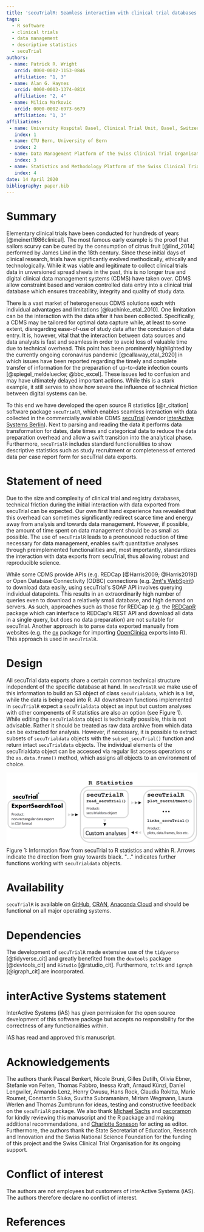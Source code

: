 ```yaml
---
title: 'secuTrialR: Seamless interaction with clinical trial databases in R'
tags:
  - R software
  - clinical trials
  - data management
  - descriptive statistics
  - secuTrial
authors:
 - name: Patrick R. Wright
   orcid: 0000-0002-1153-0846 
   affiliation: "1, 3"
 - name: Alan G. Haynes
   orcid: 0000-0003-1374-081X
   affiliation: "2, 4"
 - name: Milica Markovic
   orcid: 0000-0002-6973-6679
   affiliation: "1, 3"
affiliations:
 - name: University Hospital Basel, Clinical Trial Unit, Basel, Switzerland
   index: 1
 - name: CTU Bern, University of Bern
   index: 2
 - name: Data Management Platform of the Swiss Clinical Trial Organisation (SCTO)
   index: 3
 - name: Statistics and Methodology Platform of the Swiss Clinical Trial Organisation (SCTO)
   index: 4
date: 14 April 2020
bibliography: paper.bib
---
```


# Summary

Elementary clinical trials have been conducted for hundreds of years [@meinert1986clinical]. The most famous early example
is the proof that sailors scurvy can be cured by the consumption of citrus fruit [@lind_2014] performed by James Lind
in the 18th century. Since these initial days of clinical research, trials have significantly evolved methodically, ethically
and technologically. While it was viable and legitimate to collect clinical trials data in unversioned
spread sheets in the past, this is no longer true and digital clinical data management systems (CDMS) have taken over.
CDMS allow constraint based and version controlled data entry into a clinical trial database which ensures traceability, 
integrity and quality of study data.  

There is a vast market of heterogeneous CDMS solutions each with individual advantages and limitations [@kuchinke_etal_2010].
One limitation can be the interaction with the data after it has been collected. Specifically, a CDMS may be
tailored for optimal data capture while, at least to some extent, disregarding ease-of-use of study data after
the conclusion of data entry. It is, however, vital that the interaction between data sources and data analysts is
fast and seamless in order to avoid loss of valuable time due to technical overhead. This point has been prominently
highlighted by the currently ongoing coronavirus pandemic [@callaway_etal_2020] in which issues have been reported
regarding the timely and complete transfer of information for the preparation of up-to-date infection
counts [@spiegel_meldeluecke; @bbc_excel]. These issues led to confusion and may have ultimately
delayed important actions. While this is a stark example, it still serves to show how severe the influence
of technical friction between digital systems can be.  

To this end we have developed the open source R statistics [@r_citation] software package `secuTrialR`, which enables
seamless interaction with data collected in the commercially available CDMS
[secuTrial](https://www.secutrial.com) (vendor [interActive Systems Berlin](https://interactive-systems.de/)).
Next to parsing and reading the data it performs data transformation for dates, date times and categorical data
to reduce the data preparation overhead and allow a swift transition into the analytical phase.
Furthermore, `secuTrialR` includes standard functionalities to
show descriptive statistics such as study recruitment or completeness of entered data per case report form
for secuTrial data exports.

# Statement of need

Due to the size and complexity of clinical trial and registry databases, technical friction during the initial interaction
with data exported from secuTrial can be expected. Our own first hand experience has revealed that this overhead can sometimes
significantly redirect scarce time and energy away from analysis and towards data management. However, if possible, the amount of time
spent on data management should be as small as possible. The use of `secuTrialR` leads to a pronounced reduction of time
necessary for data management, enables swift quantitative analyses through preimplemented functionalities and, most importantly,
standardizes the interaction with data exports from secuTrial, thus allowing robust and reproducible science.

While some CDMS provide APIs (e.g. REDCap [@Harris2009; @Harris2019]) or Open Database Connectivity (ODBC) connections (e.g. 
[2mt's WebSpirit](http://www.2mt-software.de)) to download data easily, using secuTrial's SOAP API involves querying
individual datapoints. This results in an extraordinarily high number of 
queries even to download a relatively small database, and high demand on servers. As such, approaches such as those 
for REDCap (e.g. the [REDCapR](https://CRAN.R-project.org/package=REDCapR) package which can interface to REDCap's REST 
API and download all data in a single query, but does no data preparation) are not suitable for secuTrial. 
Another approach is to parse data exported manually from websites (e.g. the [ox](https://github.com/acobos/ox) package for importing [OpenClinica](https://www.openclinica.com) exports into R). This approach is used in `secuTrialR`.

# Design

All secuTrial data exports share a certain common technical structure independent of the specific database at hand.
In `secuTrialR` we make use of this information to build an S3 object of class `secuTrialdata`, which is a list, while the
data is being read into R. All downstream functions implemented in `secuTrialR` expect a `secuTrialdata` object as input
but custom analyses with other compenents of R statistics are also an option (see Figure 1).
While editing the `secuTrialdata` object is technically possible, this is not advisable.
Rather it should be treated as raw data archive from which data can be extracted for analysis. However, if necessary,
it is possible to extract subsets of `secuTrialdata` objects with the `subset_secuTrial()` function and return
intact `secuTrialdata` objects. The individual elements of the secuTrialdata object can be accessed via regular list 
access operations or the `as.data.frame()` method, which assigns all objects to an environment of choice.

![secuTrialR information flow](secuTrialR_information_flow.png)
Figure 1: Information flow from secuTrial to R statistics and within R. Arrows indicate the 
direction from gray towards black. "..." indicates further functions working with `secuTrialdata`
objects.

# Availability

`secuTrialR` is available on [GitHub](https://github.com/SwissClinicalTrialOrganisation/secuTrialR),
[CRAN](https://cran.r-project.org/package=secuTrialR), [Anaconda Cloud](https://anaconda.org/conda-forge/r-secutrialr) and
should be functional on all major operating systems.

# Dependencies

The development of `secuTrialR` made extensive use of the `tidyverse` [@tidyverse_cit] and greatly benefited from
the `devtools` package [@devtools_cit] and `RStudio` [@rstudio_cit]. Furthermore, `tcltk` and `igraph` [@igraph_cit]
are incorporated.

# interActive Systems statement

InterActive Systems (iAS) has given permission for the open source development of this software
package but accepts no responsibility for the correctness of any functionalities within.

iAS has read and approved this manuscript.

# Acknowledgements

The authors thank Pascal Benkert, Nicole Bruni, Gilles Dutilh, Olivia Ebner, Stefanie von Felten, 
Thomas Fabbro, Inessa Kraft, Arnaud Künzi, Daniel Lengwiler, Armando Lenz, Henry Owusu, Hans Rock, Claudia Rokitta,
Marie Roumet, Constantin Sluka, Suvitha Subramaniam, Miriam Wegmann, Laura Werlen and Thomas Zumbrunn for ideas,
testing and constructive feedback on the `secuTrialR` package. We also thank [Michael Sachs](https://github.com/sachsmc) 
and [pacoramon](https://github.com/pacoramon) for kindly reviewing this manuscript and the R package and making additional 
recommendations, and [Charlotte Soneson](https://github.com/csoneson) for acting as editor.
Furthermore, the authors thank the State Secretariat of Education, Research and Innovation and the Swiss National
Science Foundation for the funding of this project and the Swiss Clinical Trial Organisation for its ongoing support.

# Conflict of interest

The authors are not employees but customers of interActive Systems (iAS). The authors therefore declare
no conflict of interest.

# References

